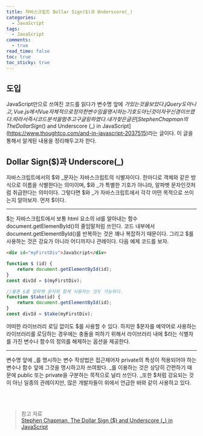 ```yaml
---
title: 자바스크립트 Dollar Sign($)과 Underscore(_)
categories:
  - JavaScript
tags:
  - JavaScript
comments:
  - true
read_time: false
toc: true
toc_sticky: true
---
```



## 도입

JavaScript만으로 쓰여진 코드를 읽다가 변수명 앞에 $가 있는 것을 보았다. jQuery도 아니고, Vue.js에서 Vue 자체적으로 정의한 변수임을 명시하는 기호도 아닌 것이 자꾸 신경이 쓰였다.
따라서 즉시 코드 분석을 멈추고 구글링하였다. 내가 찾은 글은 [Stephen Chapman의 The Dollar Sign ($) and Underscore (_) in JavaScript](https://www.thoughtco.com/and-in-javascript-2037515)라는 글이다.
이 글을 통해서 알게된 내용을 정리해두고자 한다.


## Dollar Sign($)과 Underscore(_)

자바스크립트에서의 $와 _문자는 자바스크립트의 식별자이다. 한마디로 객체와 같은 방식으로 이름을 식별한다는 의미이며, $와 _가 특별한 기호가 아니라, 알파벳 문자인것처럼 취급한다는 의미이다.
그렇다면 $와 _가 자바스크립트에서 각각 어떤 목적으로 쓰이는지 알아보자. 먼저 $이다.

---

$는 자바스크립트에서 보통 html 요소의 id를 알아내는 함수 document.getElemenById()의 줄임말처럼 쓰인다. 코드 내부에서 document.getElementById()를 반복하는 것은 꽤나 복잡하기 때문이다.
그리고 $를 사용하는 것은 강요가 아니라 어디까지나 관례이다. 다음 예제 코드를 보자.


```html
<div id="myFirstDiv">JavaScript</div>
```

```js
function $ (id) {
    return document.getElementById(id);
} 
const divId = $(myFirstDiv);
```

```js
//물론 $를 알파벳 문자와 함께 사용하는 것도 가능하다.
function $take(id) {
    return document.getElementById(id);
}
const divId = $take(myFirstDiv);
```

어떠한 라이브러리 로딩 없이도 $를 사용할 수 있다. 하지만 $문자를 예약어로 사용하는 라이브러리를 로딩하는 경우에는 충돌을 피하기 위해서 라이브러리 내에 $라는 식별자를 가진 변수나 함수의 정의를 해제하는 옵션을 제공한다.

---

변수명 앞에 _를 명시하는 변수 작성법은 접근제어자 private의 특성이 적용되어야 하는 변수나 함수 앞에 그것을 명시하고자 쓰여왔다. _를 이용하는 것은 상당히 간편하기 때문에 public 또는 private을 구분하는 목적으로 널리 쓰인다.
_또한 $처럼 강요되는 것이 아닌 일종의 관례이지만, 많은 개발자들이 위에서 언급한 바와 같이 사용하고 있다.    

 
<br><br>
>참고 자료<br>
>[Stephen Chapman, The Dollar Sign ($) and Underscore (_) in JavaScript](https://www.thoughtco.com/and-in-javascript-2037515)